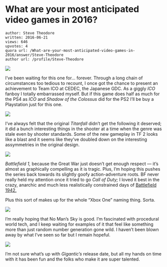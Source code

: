 # What are your most anticipated video games in 2016?

	author: Steve Theodore
	written: 2016-06-21
	views: 646
	upvotes: 4
	quora url: /What-are-your-most-anticipated-video-games-in-2016/answer/Steve-Theodore
	author url: /profile/Steve-Theodore


![](https://qph.fs.quoracdn.net/main-qimg-7382b8c0267ba0edcdb61cd2e9d325fb-c)

I’ve been waiting for this one for… forever. Through a long chain of circumstances too tedious to recount, I once got the chance to present an achievement to Team ICO at CEDEC, the Japanese GDC. As a giggly _ICO_  fanboy I totally embarrassed myself. But if this game does half as much for the PS4 as _ICO_ and _Shadow of the Colossus_ did for the PS2 I’ll be buy a Playstation just for this one.

![](https://qph.fs.quoracdn.net/main-qimg-523641c67e8da66321eb9927b165272f-c)

I’ve always felt that the original _Titanfall_ didn’t get the following it deserved; it did a bunch interesting things in the shooter at a time when the genre was stale even by shooter standards. Some of the new gameplay in TF 2 looks like a blast and it seems like they’ve doubled down on the interesting assymmetries in the original design.

![](https://qph.fs.quoracdn.net/main-qimg-48646da33d169544ae6331ac1401c5b0-c)

_Battlefield 1,_ because the Great War just doesn’t get enough respect — it’s almost as graphically compelling as it is tragic. Plus, I’m hoping this pushes the series back towards its slightly goofy action-adventure roots. BF never really held my attention once it tried to go _Call of Duty;_ I loved it best in the crazy, anarchic and much less realistically constrained days of [Battlefield 1942.](https://www.battlefield.com/games/battlefield-1942)

Plus this sort of makes up for the whole “Xbox One” naming thing. Sorta.

![](https://qph.fs.quoracdn.net/main-qimg-5b34903aa2ffd00e272cae327cba425e-c)

I’m really hoping that No Man’s Sky is good. I’m fascinated with procedural world tech, and I keep waiting for examples of it that feel like something more than just random number generation gone wild. I haven’t been blown away by what I’ve seen so far but I remain hopeful.

![](https://qph.fs.quoracdn.net/main-qimg-2b42da2fc55135d76dede3535adac72d-c)

I’m not sure what’s up with _Gigantic’s_  release date, but all my hands on time with it has been fun and the folks who make it are super talented.

